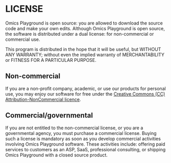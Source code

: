 # LICENSE 

Omics Playground is open source: you are allowed to download the
source code and make your own edits. Although Omics Playground is open
source, the software is distributed under a dual license: for
non-commercial or commercial use.

This program is distributed in the hope that it will be useful, but
WITHOUT ANY WARRANTY; without even the implied warranty of
MERCHANTABILITY or FITNESS FOR A PARTICULAR PURPOSE. 

## Non-commercial

If you are a non-profit company, academic, or use our products for 
personal use, you may enjoy our software for free under the 
[Creative Commons (CC) Attribution-NonCommercial licence](https://creativecommons.org).


## Commercial/governmental

If you are not entitled to the non-commercial license, or you are a
governmental agency, you must purchase a commercial license. Buying
such a license is mandatory as soon as you develop commercial
activities involving Omics Playground software. These activities
include: offering paid services to customers as an ASP, SaaS,
professional consulting, or shipping Omics Playground with a closed
source product.


